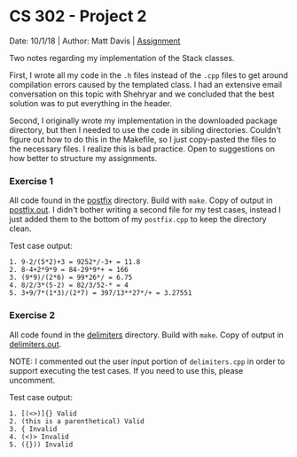# CS 302 - Project 2
Date: 10/1/18 | Author: Matt Davis | [Assignment](./cs302-hw2.pdf)

Two notes regarding my implementation of the Stack classes.

First, I wrote all my code in the `.h` files instead of the `.cpp` files
to get around compilation errors caused by the templated class. I had an
extensive email conversation on this topic with Shehryar and we
concluded that the best solution was to put everything in the header.

Second, I originally wrote my implementation in the downloaded package
directory, but then I needed to use the code in sibling directories.
Couldn't figure out how to do this in the Makefile, so I just
copy-pasted the files to the necessary files. I realize this is bad
practice. Open to suggestions on how better to structure my assignments.

### Exercise 1
All code found in the [postfix](./postfix) directory. Build with `make`.
Copy of output in [postfix.out](./postfix/postfix.out). I didn't bother
writing a second file for my test cases, instead I just added them to
the bottom of my `postfix.cpp` to keep the directory clean.

Test case output:
```
1. 9-2/(5*2)+3 = 9252*/-3+ = 11.8
2. 8-4+2*9*9 = 84-29*9*+ = 166
3. (9*9)/(2*6) = 99*26*/ = 6.75
4. 8/2/3*(5-2) = 82/3/52-* = 4
5. 3+9/7*(1*3)/(2*7) = 397/13**27*/+ = 3.27551
```

### Exercise 2
All code found in the [delimiters](./delimiters) directory. Build with
`make`. Copy of output in [delimiters.out](./delimiters/delimiters.out).

NOTE: I commented out the user input portion of `delimiters.cpp` in order
to support executing the test cases. If you need to use this, please
uncomment.

Test case output:
```
1. [(<>)]{} Valid
2. (this is a parenthetical) Valid
3. { Invalid
4. (<)> Invalid
5. ({})) Invalid
```
